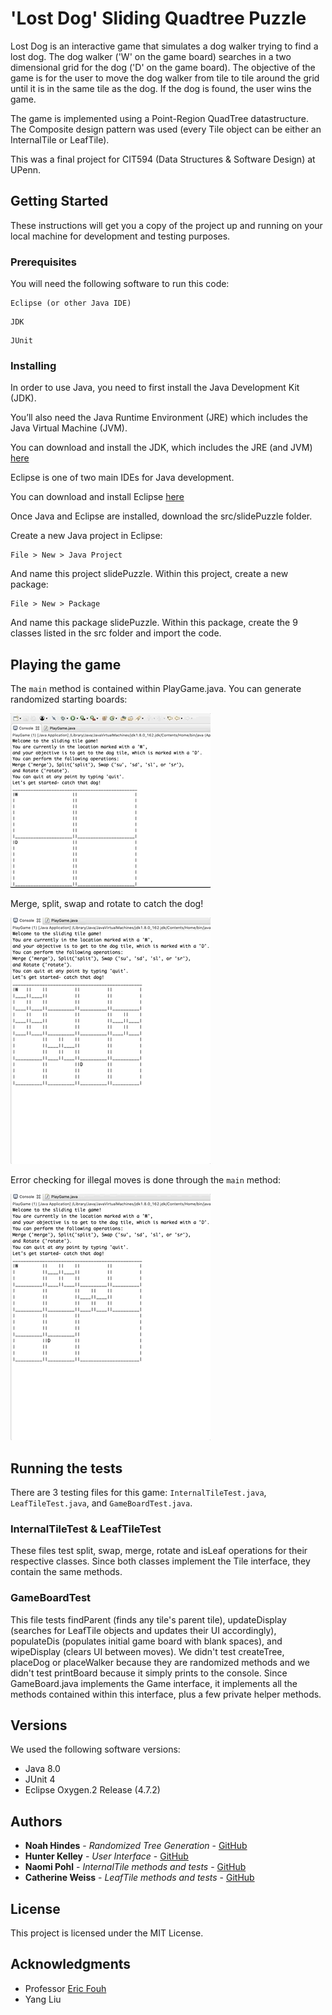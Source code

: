 # 'Lost Dog' Sliding Quadtree Puzzle

Lost Dog is an interactive game that simulates a dog walker trying to find a lost dog. 
The dog walker ('W' on the game board) searches in a two dimensional grid for the dog ('D' on the game board). The objective of the game is for the user to move the dog walker from tile to tile around the grid until it is in the same tile as the dog. 
If the dog is found, the user wins the game.

The game is implemented using a Point-Region QuadTree datastructure. The Composite design pattern was used (every Tile object can be either an InternalTile or LeafTile).

This was a final project for CIT594 (Data Structures &amp; Software Design) at UPenn.

## Getting Started

These instructions will get you a copy of the project up and running on your local machine for development and testing purposes.

### Prerequisites

You will need the following software to run this code:

```
Eclipse (or other Java IDE)
```
```
JDK
```
```
JUnit
```

### Installing

In order to use Java, you need to first install the Java Development Kit (JDK).

You’ll also need the Java Runtime Environment (JRE) which includes the
Java Virtual Machine (JVM).

You can download and install the JDK, which includes the JRE (and JVM) [here](https://www.oracle.com/technetwork/java/javase/downloads/jdk8-downloads-2133151.html)

Eclipse is one of two main IDEs for Java development.

You can download and install Eclipse [here](https://www.eclipse.org/downloads/)

Once Java and Eclipse are installed, download the src/slidePuzzle folder.

Create a new Java project in Eclipse:
```
File > New > Java Project
```

And name this project slidePuzzle. Within this project, create a new package:

```
File > New > Package
```

And name this package slidePuzzle. Within this package, create the 9 classes listed in the src folder and import the code.

## Playing the game

The ```main``` method is contained within PlayGame.java. You can generate randomized starting boards:

![](RandomizedBoard.gif)

Merge, split, swap and rotate to catch the dog!

![](PlayGame.gif)

Error checking for illegal moves is done through the ```main``` method:

![](ErrorChecking.gif)

## Running the tests

There are 3 testing files for this game: ```InternalTileTest.java```, ```LeafTileTest.java```, and ```GameBoardTest.java```.

### InternalTileTest & LeafTileTest

These files test split, swap, merge, rotate and isLeaf operations for their respective classes. Since
both classes implement the Tile interface, they contain the same methods.

### GameBoardTest

This file tests findParent (finds any tile's parent tile), updateDisplay (searches for LeafTile objects
and updates their UI accordingly), populateDis (populates initial game board with blank spaces), and wipeDisplay (clears UI between moves). We didn't test createTree, placeDog or placeWalker because they are randomized methods and we didn't test printBoard because it simply prints to the console. Since
GameBoard.java implements the Game interface, it implements all the methods contained within this interface, plus a few private helper methods.

## Versions

We used the following software versions:

* Java 8.0
* JUnit 4
* Eclipse Oxygen.2 Release (4.7.2)

## Authors

* **Noah Hindes** - *Randomized Tree Generation* - [GitHub](https://github.com/hindesn)
* **Hunter Kelley** - *User Interface* - [GitHub](https://github.com/h-b-k)
* **Naomi Pohl** - *InternalTile methods and tests* - [GitHub](https://github.com/naomipohl)
* **Catherine Weiss** - *LeafTile methods and tests* - [GitHub](https://github.com/catherineweiss)

## License

This project is licensed under the MIT License.

## Acknowledgments

* Professor [Eric Fouh](https://www.seas.upenn.edu/directory/profile.php?ID=253)
* Yang Liu
